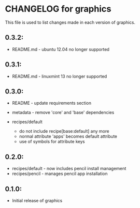 # CHANGELOG for graphics

This file is used to list changes made in each version of graphics.

## 0.3.2:

* README.md - ubuntu 12.04 no longer supported

## 0.3.1:

* README.md - linuxmint 13 no longer supported

## 0.3.0:

* README   - update requirements section
* metadata - remove 'core' and 'base' dependencies

* recipes/default

  - do not include recipe[base:default] any more
  - normal attribute 'apps' becomes default attribute
  - use of symbols for attribute keys

## 0.2.0:

* recipes/default - now includes pencil install management
* recipes/pencil  - manages pencil app installation

## 0.1.0:

* Initial release of graphics

